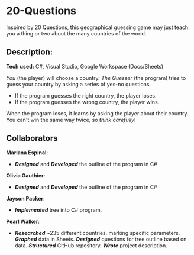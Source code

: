 # 20-Questions
Inspired by 20 Questions, this geographical guessing game may just teach you a thing or two about the many countries of the world.
## Description:
**Tech used:** C#, Visual Studio, Google Workspace (Docs/Sheets)

*You* (the player) will choose a country. *The Guesser* (the program) tries to guess your country by asking a series of yes-no questions.
  - If the program guesses the right country, the player loses. 
  - If the program guesses the wrong country, the player wins.

When the program loses, it learns by asking the player about their country. You can't win the same way twice, so *think carefully*!

## Collaborators
**Mariana Espinal**:
- ***Designed*** and ***Developed*** the outline of the program in C#

**Olivia Gauthier**: 
- ***Designed*** and ***Developed*** the outline of the program in C#
  
**Jayson Packer**: 
- ***Implemented*** tree into C# program. 

**Pearl Walker**: 
- ***Researched*** ~235 different countries, marking specific parameters. ***Graphed*** data in Sheets. ***Designed*** questions for tree outline based on data. ***Structured*** GitHub repository. ***Wrote*** project description. 
